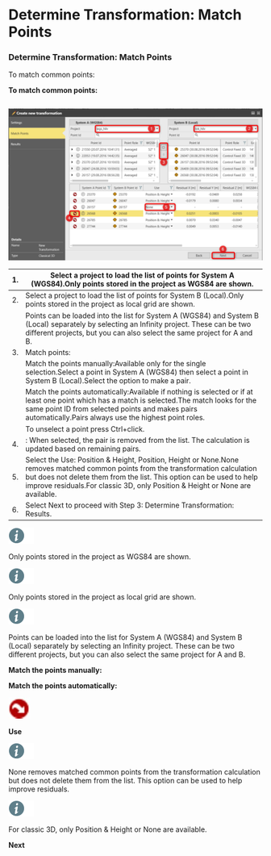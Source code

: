 # Determine Transformation: Match Points

### Determine Transformation: Match Points

To match common points:

**To match common points:**

|  |  |
| --- | --- |

![Image](graphics/00603685.jpg)

| 1. | Select a project to load the list of points for System A (WGS84).Only points stored in the project as WGS84 are shown. |
| --- | --- |
| 2. | Select a project to load the list of points for System B (Local).Only points stored in the project as local grid are shown. |
|  | Points can be loaded into the list for System A (WGS84) and System B (Local) separately by selecting an Infinity project. These can be two different projects, but you can also select the same project for A and B. |
| 3. | Match points: |
|  | Match the points manually:Available only for the single selection.Select a point in System A (WGS84) then select a point in System B (Local).Select the option to make a pair. |
|  | Match the points automatically:Available if nothing is selected or if at least one point which has a match is selected.The match looks for the same point ID from selected points and makes pairs automatically.Pairs always use the highest point roles. |
|  | To unselect a point press Ctrl+click. |
| 4. | : When selected, the pair is removed from the list. The calculation is updated based on remaining pairs. |
| 5. | Select the Use: Position & Height, Position, Height or None.None removes matched common points from the transformation calculation but does not delete them from the list. This option can be used to help improve residuals.For classic 3D, only Position & Height or None are available. |
| 6. | Select Next to proceed with Step 3: Determine Transformation: Results. |

![Image](./data/icons/note.gif)

Only points stored in the project as WGS84 are shown.

![Image](./data/icons/note.gif)

Only points stored in the project as local grid are shown.

![Image](./data/icons/note.gif)

Points can be loaded into the list for System A (WGS84) and System B (Local) separately by selecting an Infinity project. These can be two different projects, but you can also select the same project for A and B.

**Match the points manually:**

**Match the points automatically:**

![Image](graphics/00607248.jpg)

**Use**

![Image](./data/icons/note.gif)

None removes matched common points from the transformation calculation but does not delete them from the list. This option can be used to help improve residuals.

![Image](./data/icons/note.gif)

For classic 3D, only Position & Height or None are available.

**Next**

